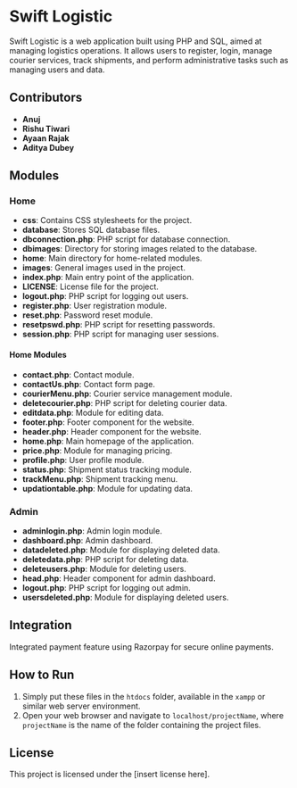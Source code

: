 # Swift Logistic

Swift Logistic is a web application built using PHP and SQL, aimed at managing logistics operations. It allows users to register, login, manage courier services, track shipments, and perform administrative tasks such as managing users and data.

## Contributors

- **Anuj**
- **Rishu Tiwari**
- **Ayaan Rajak**
- **Aditya Dubey**

## Modules

### Home

- **css**: Contains CSS stylesheets for the project.
- **database**: Stores SQL database files.
- **dbconnection.php**: PHP script for database connection.
- **dbimages**: Directory for storing images related to the database.
- **home**: Main directory for home-related modules.
- **images**: General images used in the project.
- **index.php**: Main entry point of the application.
- **LICENSE**: License file for the project.
- **logout.php**: PHP script for logging out users.
- **register.php**: User registration module.
- **reset.php**: Password reset module.
- **resetpswd.php**: PHP script for resetting passwords.
- **session.php**: PHP script for managing user sessions.

#### Home Modules

- **contact.php**: Contact module.
- **contactUs.php**: Contact form page.
- **courierMenu.php**: Courier service management module.
- **deletecourier.php**: PHP script for deleting courier data.
- **editdata.php**: Module for editing data.
- **footer.php**: Footer component for the website.
- **header.php**: Header component for the website.
- **home.php**: Main homepage of the application.
- **price.php**: Module for managing pricing.
- **profile.php**: User profile module.
- **status.php**: Shipment status tracking module.
- **trackMenu.php**: Shipment tracking menu.
- **updationtable.php**: Module for updating data.

### Admin

- **adminlogin.php**: Admin login module.
- **dashboard.php**: Admin dashboard.
- **datadeleted.php**: Module for displaying deleted data.
- **deletedata.php**: PHP script for deleting data.
- **deleteusers.php**: Module for deleting users.
- **head.php**: Header component for admin dashboard.
- **logout.php**: PHP script for logging out admin.
- **usersdeleted.php**: Module for displaying deleted users.

## Integration

Integrated payment feature using Razorpay for secure online payments.

## How to Run

1. Simply put these files in the `htdocs` folder, available in the `xampp` or similar web server environment.
2. Open your web browser and navigate to `localhost/projectName`, where `projectName` is the name of the folder containing the project files.

## License

This project is licensed under the [insert license here].
